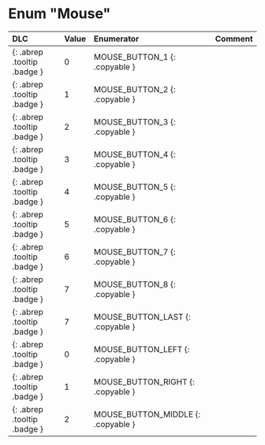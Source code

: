 # Enum "Mouse"
|DLC|Value|Enumerator|Comment|
|:--|:--|:--|:--|
|[ ](#){: .abrep .tooltip .badge }|0 |MOUSE_BUTTON_1 {: .copyable } |  |
|[ ](#){: .abrep .tooltip .badge }|1 |MOUSE_BUTTON_2 {: .copyable } |  |
|[ ](#){: .abrep .tooltip .badge }|2 |MOUSE_BUTTON_3 {: .copyable } |  |
|[ ](#){: .abrep .tooltip .badge }|3 |MOUSE_BUTTON_4 {: .copyable } |  |
|[ ](#){: .abrep .tooltip .badge }|4 |MOUSE_BUTTON_5 {: .copyable } |  |
|[ ](#){: .abrep .tooltip .badge }|5 |MOUSE_BUTTON_6 {: .copyable } |  |
|[ ](#){: .abrep .tooltip .badge }|6 |MOUSE_BUTTON_7 {: .copyable } |  |
|[ ](#){: .abrep .tooltip .badge }|7 |MOUSE_BUTTON_8 {: .copyable } |  |
|[ ](#){: .abrep .tooltip .badge }|7 |MOUSE_BUTTON_LAST {: .copyable } |  |
|[ ](#){: .abrep .tooltip .badge }|0 |MOUSE_BUTTON_LEFT {: .copyable } |  |
|[ ](#){: .abrep .tooltip .badge }|1 |MOUSE_BUTTON_RIGHT {: .copyable } |  |
|[ ](#){: .abrep .tooltip .badge }|2 |MOUSE_BUTTON_MIDDLE {: .copyable } |  |